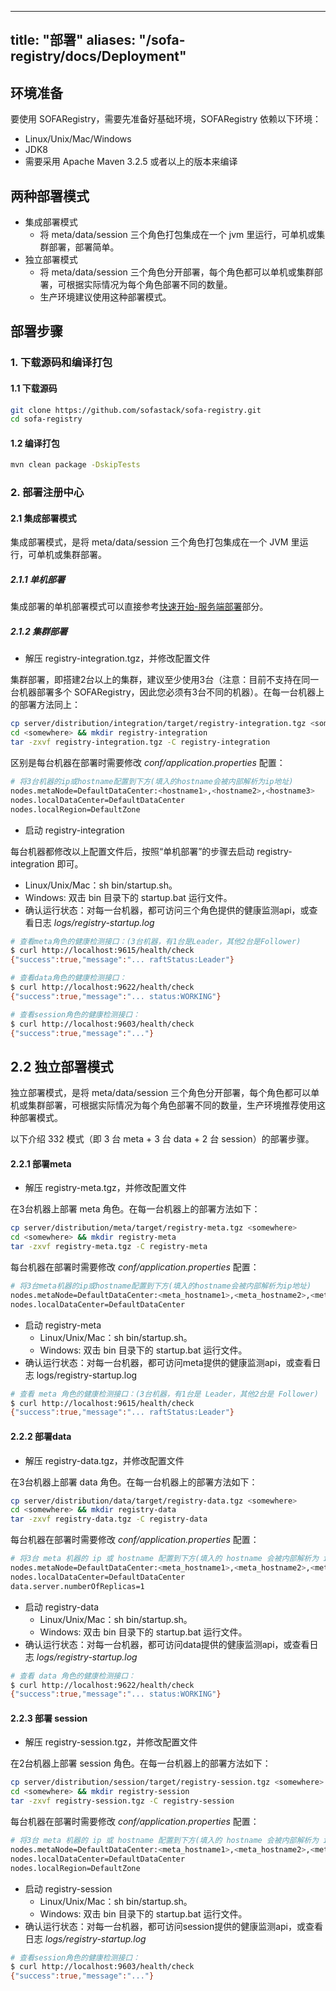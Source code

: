 
---
title: "部署"
aliases: "/sofa-registry/docs/Deployment"
---


## 环境准备
要使用 SOFARegistry，需要先准备好基础环境，SOFARegistry 依赖以下环境：
* Linux/Unix/Mac/Windows
* JDK8
* 需要采用 Apache Maven 3.2.5 或者以上的版本来编译


## 两种部署模式
* 集成部署模式
  * 将 meta/data/session 三个角色打包集成在一个 jvm 里运行，可单机或集群部署，部署简单。
* 独立部署模式
  * 将 meta/data/session 三个角色分开部署，每个角色都可以单机或集群部署，可根据实际情况为每个角色部署不同的数量。
  * 生产环境建议使用这种部署模式。

## 部署步骤
### 1. 下载源码和编译打包
#### 1.1 下载源码

```bash
git clone https://github.com/sofastack/sofa-registry.git
cd sofa-registry
```

#### 1.2 编译打包

```bash
mvn clean package -DskipTests
```

### 2. 部署注册中心
#### 2.1 集成部署模式
集成部署模式，是将 meta/data/session 三个角色打包集成在一个 JVM 里运行，可单机或集群部署。

##### 2.1.1 单机部署
集成部署的单机部署模式可以直接参考[快速开始-服务端部署](../server-quick-start)部分。

##### 2.1.2 集群部署
* 解压 registry-integration.tgz，并修改配置文件

集群部署，即搭建2台以上的集群，建议至少使用3台（注意：目前不支持在同一台机器部署多个 SOFARegistry，因此您必须有3台不同的机器）。在每一台机器上的部署方法同上：

```bash
cp server/distribution/integration/target/registry-integration.tgz <somewhere>
cd <somewhere> && mkdir registry-integration 
tar -zxvf registry-integration.tgz -C registry-integration
```

区别是每台机器在部署时需要修改 *conf/application.properties* 配置：

```bash
# 将3台机器的ip或hostname配置到下方(填入的hostname会被内部解析为ip地址)
nodes.metaNode=DefaultDataCenter:<hostname1>,<hostname2>,<hostname3>
nodes.localDataCenter=DefaultDataCenter
nodes.localRegion=DefaultZone
```

* 启动 registry-integration

每台机器都修改以上配置文件后，按照“单机部署”的步骤去启动 registry-integration 即可。
  * Linux/Unix/Mac：sh bin/startup.sh。
  * Windows: 双击 bin 目录下的 startup.bat 运行文件。 
* 确认运行状态：对每一台机器，都可访问三个角色提供的健康监测api，或查看日志 *logs/registry-startup.log*

```bash
# 查看meta角色的健康检测接口：(3台机器，有1台是Leader，其他2台是Follower)
$ curl http://localhost:9615/health/check
{"success":true,"message":"... raftStatus:Leader"}

# 查看data角色的健康检测接口：
$ curl http://localhost:9622/health/check
{"success":true,"message":"... status:WORKING"}

# 查看session角色的健康检测接口：
$ curl http://localhost:9603/health/check
{"success":true,"message":"..."}
```

## 2.2 独立部署模式   
独立部署模式，是将 meta/data/session 三个角色分开部署，每个角色都可以单机或集群部署，可根据实际情况为每个角色部署不同的数量，生产环境推荐使用这种部署模式。

以下介绍 332 模式（即 3 台 meta + 3 台 data + 2 台 session）的部署步骤。

#### 2.2.1 部署meta
* 解压 registry-meta.tgz，并修改配置文件

在3台机器上部署 meta 角色。在每一台机器上的部署方法如下：

```bash
cp server/distribution/meta/target/registry-meta.tgz <somewhere>
cd <somewhere> && mkdir registry-meta 
tar -zxvf registry-meta.tgz -C registry-meta
```

每台机器在部署时需要修改 *conf/application.properties* 配置：

```bash
# 将3台meta机器的ip或hostname配置到下方(填入的hostname会被内部解析为ip地址)
nodes.metaNode=DefaultDataCenter:<meta_hostname1>,<meta_hostname2>,<meta_hostname3>
nodes.localDataCenter=DefaultDataCenter
```

* 启动 registry-meta
  * Linux/Unix/Mac：sh bin/startup.sh。
  * Windows: 双击 bin 目录下的 startup.bat 运行文件。 
* 确认运行状态：对每一台机器，都可访问meta提供的健康监测api，或查看日志 logs/registry-startup.log

```bash
# 查看 meta 角色的健康检测接口：(3台机器，有1台是 Leader，其他2台是 Follower)
$ curl http://localhost:9615/health/check
{"success":true,"message":"... raftStatus:Leader"}
```

#### 2.2.2 部署data
* 解压 registry-data.tgz，并修改配置文件

在3台机器上部署 data 角色。在每一台机器上的部署方法如下：

```bash
cp server/distribution/data/target/registry-data.tgz <somewhere>
cd <somewhere> && mkdir registry-data 
tar -zxvf registry-data.tgz -C registry-data
```

每台机器在部署时需要修改 *conf/application.properties* 配置：

```bash
# 将3台 meta 机器的 ip 或 hostname 配置到下方(填入的 hostname 会被内部解析为 ip 地址)
nodes.metaNode=DefaultDataCenter:<meta_hostname1>,<meta_hostname2>,<meta_hostname3>
nodes.localDataCenter=DefaultDataCenter
data.server.numberOfReplicas=1
```

* 启动 registry-data
  * Linux/Unix/Mac：sh bin/startup.sh。
  * Windows: 双击 bin 目录下的 startup.bat 运行文件。 
* 确认运行状态：对每一台机器，都可访问data提供的健康监测api，或查看日志 *logs/registry-startup.log*

```bash
# 查看 data 角色的健康检测接口：
$ curl http://localhost:9622/health/check
{"success":true,"message":"... status:WORKING"}
```

#### 2.2.3 部署 session
* 解压 registry-session.tgz，并修改配置文件

在2台机器上部署 session 角色。在每一台机器上的部署方法如下：

```bash
cp server/distribution/session/target/registry-session.tgz <somewhere>
cd <somewhere> && mkdir registry-session 
tar -zxvf registry-session.tgz -C registry-session
```

每台机器在部署时需要修改 *conf/application.properties* 配置：

```bash
# 将3台 meta 机器的 ip 或 hostname 配置到下方(填入的 hostname 会被内部解析为 ip 地址)
nodes.metaNode=DefaultDataCenter:<meta_hostname1>,<meta_hostname2>,<meta_hostname3>
nodes.localDataCenter=DefaultDataCenter
nodes.localRegion=DefaultZone
```

* 启动 registry-session
  * Linux/Unix/Mac：sh bin/startup.sh。
  * Windows: 双击 bin 目录下的 startup.bat 运行文件。 
* 确认运行状态：对每一台机器，都可访问session提供的健康监测api，或查看日志 *logs/registry-startup.log*

```bash
# 查看session角色的健康检测接口：
$ curl http://localhost:9603/health/check
{"success":true,"message":"..."}
```
